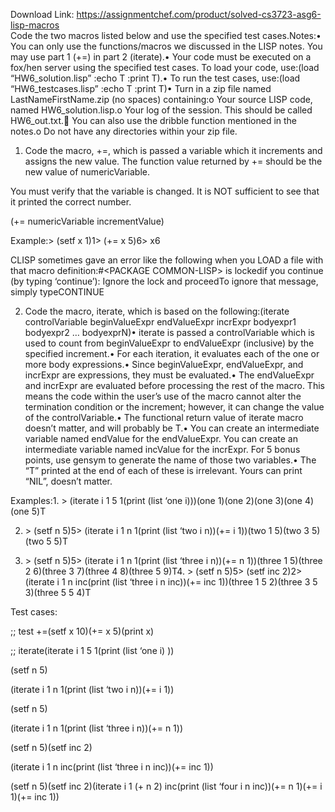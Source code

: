 Download Link: https://assignmentchef.com/product/solved-cs3723-asg6-lisp-macros
<br>
Code the two macros listed below and use the specified test cases.Notes:• You can only use the functions/macros we discussed in the LISP notes. You may use part 1 (+=) in part 2 (iterate).• Your code must be executed on a fox/hen server using the specified test cases. To load your code, use:(load “HW6_solution.lisp” :echo T :print T).• To run the test cases, use:(load “HW6_testcases.lisp” :echo T :print T)• Turn in a zip file named LastNameFirstName.zip (no spaces) containing:o Your source LISP code, named HW6_solution.lisp.o Your log of the session. This should be called HW6_out.txt. You can also use the dribble function mentioned in the notes.o Do not have any directories within your zip file.

1. Code the macro, +=, which is passed a variable which it increments and assigns the new value. The function value returned by += should be the new value of numericVariable.

You must verify that the variable is changed. It is NOT sufficient to see that it printed the correct number.

(+= numericVariable incrementValue)

Example:&gt; (setf x 1)1&gt; (+= x 5)6&gt; x6

CLISP sometimes gave an error like the following when you LOAD a file with that macro definition:#&lt;PACKAGE COMMON-LISP&gt; is lockedif you continue (by typing ‘continue’): Ignore the lock and proceedTo ignore that message, simply typeCONTINUE

2. Code the macro, iterate, which is based on the following:(iterate controlVariable beginValueExpr endValueExpr incrExpr bodyexpr1 bodyexpr2 … bodyexprN)• iterate is passed a controlVariable which is used to count from beginValueExpr to endValueExpr (inclusive) by the specified increment.• For each iteration, it evaluates each of the one or more body expressions.• Since beginValueExpr, endValueExpr, and incrExpr are expressions, they must be evaluated.• The endValueExpr and incrExpr are evaluated before processing the rest of the macro. This means the code within the user’s use of the macro cannot alter the termination condition or the increment; however, it can change the value of the controlVariable.• The functional return value of iterate macro doesn’t matter, and will probably be T.• You can create an intermediate variable named endValue for the endValueExpr. You can create an intermediate variable named incValue for the incrExpr. For 5 bonus points, use gensym to generate the name of those two variables.• The “T” printed at the end of each of these is irrelevant. Yours can print “NIL”, doesn’t matter.

Examples:1. &gt; (iterate i 1 5 1(print (list ‘one i)))(one 1)(one 2)(one 3)(one 4)(one 5)T

2. &gt; (setf n 5)5&gt; (iterate i 1 n 1(print (list ‘two i n))(+= i 1))(two 1 5)(two 3 5)(two 5 5)T

3. &gt; (setf n 5)5&gt; (iterate i 1 n 1(print (list ‘three i n))(+= n 1))(three 1 5)(three 2 6)(three 3 7)(three 4 8)(three 5 9)T4. &gt; (setf n 5)5&gt; (setf inc 2)2&gt; (iterate i 1 n inc(print (list ‘three i n inc))(+= inc 1))(three 1 5 2)(three 3 5 3)(three 5 5 4)T

Test cases:




;; test +=(setf x 10)(+= x 5)(print x)




;; iterate(iterate i 1 5 1(print (list ‘one i) ))




(setf n 5)

(iterate i 1 n 1(print (list ‘two i n))(+= i 1))




(setf n 5)

(iterate i 1 n 1(print (list ‘three i n))(+= n 1))




(setf n 5)(setf inc 2)

(iterate i 1 n inc(print (list ‘three i n inc))(+= inc 1))

(setf n 5)(setf inc 2)(iterate i 1 (+ n 2) inc(print (list ‘four i n inc))(+= n 1)(+= i 1)(+= inc 1))


